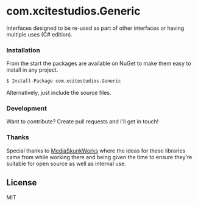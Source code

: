 # com.xcitestudios.Generic

Interfaces designed to be re-used as part of other interfaces or having multiple uses (C# edition).


### Installation

From the start the packages are available on NuGet to make them easy to install in any project.

```sh
$ Install-Package com.xcitestudios.Generic
```

Alternatively, just include the source files.


### Development

Want to contribute? Create pull requests and I'll get in touch!


### Thanks

Special thanks to [MediaSkunkWorks](http://www.mediaskunkworks.com/) where the ideas for these libraries 
came from while working there and being given the time to ensure they're suitable for open source as well as 
internal use.

License
----

MIT